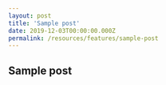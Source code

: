 ```yaml
---
layout: post
title: 'Sample post'
date: 2019-12-03T00:00:00.000Z
permalink: /resources/features/sample-post
---
```


## Sample post